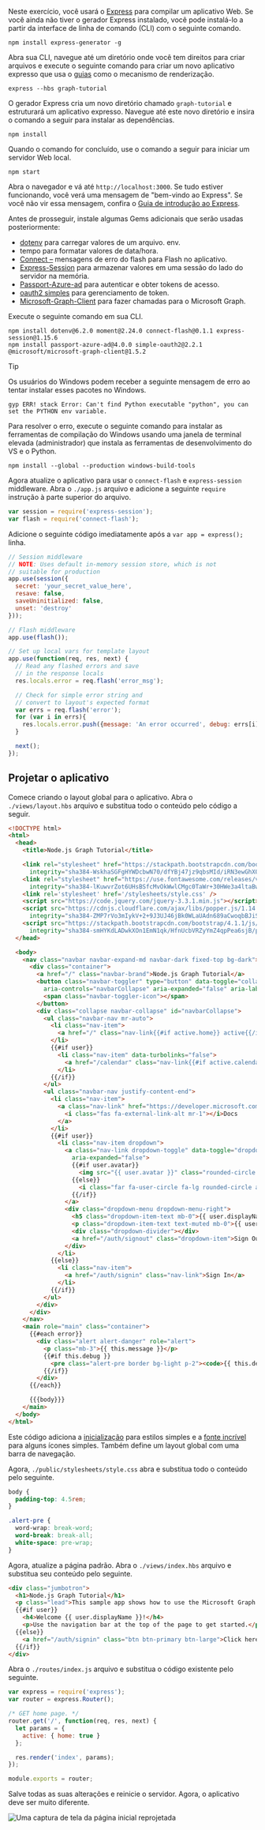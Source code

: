<!-- markdownlint-disable MD002 MD041 -->

Neste exercício, você usará o [Express](http://expressjs.com/) para compilar um aplicativo Web. Se você ainda não tiver o gerador Express instalado, você pode instalá-lo a partir da interface de linha de comando (CLI) com o seguinte comando.

```Shell
npm install express-generator -g
```

Abra sua CLI, navegue até um diretório onde você tem direitos para criar arquivos e execute o seguinte comando para criar um novo aplicativo expresso que usa o [guias](http://handlebarsjs.com/) como o mecanismo de renderização.

```Shell
express --hbs graph-tutorial
```

O gerador Express cria um novo diretório chamado `graph-tutorial` e estruturará um aplicativo expresso. Navegue até este novo diretório e insira o comando a seguir para instalar as dependências.

```Shell
npm install
```

Quando o comando for concluído, use o comando a seguir para iniciar um servidor Web local.

```Shell
npm start
```

Abra o navegador e vá até `http://localhost:3000`. Se tudo estiver funcionando, você verá uma mensagem de "bem-vindo ao Express". Se você não vir essa mensagem, confira o [Guia de introdução ao Express](http://expressjs.com/starter/generator.html).

Antes de prosseguir, instale algumas Gems adicionais que serão usadas posteriormente:

- [dotenv](https://github.com/motdotla/dotenv) para carregar valores de um arquivo. env.
- [](https://github.com/moment/moment/) tempo para formatar valores de data/hora.
- [Connect –](https://github.com/jaredhanson/connect-flash) mensagens de erro do flash para Flash no aplicativo.
- [Express-Session](https://github.com/expressjs/session) para armazenar valores em uma sessão do lado do servidor na memória.
- [Passport-Azure-ad](https://github.com/AzureAD/passport-azure-ad) para autenticar e obter tokens de acesso.
- [oauth2 simples](https://github.com/lelylan/simple-oauth2) para gerenciamento de token.
- [Microsoft-Graph-Client](https://github.com/microsoftgraph/msgraph-sdk-javascript) para fazer chamadas para o Microsoft Graph.

Execute o seguinte comando em sua CLI.

```Shell
npm install dotenv@6.2.0 moment@2.24.0 connect-flash@0.1.1 express-session@1.15.6
npm install passport-azure-ad@4.0.0 simple-oauth2@2.2.1 @microsoft/microsoft-graph-client@1.5.2
```

> [!TIP]
> Os usuários do Windows podem receber a seguinte mensagem de erro ao tentar instalar esses pacotes no Windows.
>
> ```Shell
> gyp ERR! stack Error: Can't find Python executable "python", you can set the PYTHON env variable.
> ```
>
> Para resolver o erro, execute o seguinte comando para instalar as ferramentas de compilação do Windows usando uma janela de terminal elevada (administrador) que instala as ferramentas de desenvolvimento do VS e o Python.
>
> ```Shell
> npm install --global --production windows-build-tools
> ```

Agora atualize o aplicativo para usar o `connect-flash` e `express-session` middleware. Abra o `./app.js` arquivo e adicione a seguinte `require` instrução à parte superior do arquivo.

```js
var session = require('express-session');
var flash = require('connect-flash');
```

Adicione o seguinte código imediatamente após a `var app = express();` linha.

```js
// Session middleware
// NOTE: Uses default in-memory session store, which is not
// suitable for production
app.use(session({
  secret: 'your_secret_value_here',
  resave: false,
  saveUninitialized: false,
  unset: 'destroy'
}));

// Flash middleware
app.use(flash());

// Set up local vars for template layout
app.use(function(req, res, next) {
  // Read any flashed errors and save
  // in the response locals
  res.locals.error = req.flash('error_msg');

  // Check for simple error string and
  // convert to layout's expected format
  var errs = req.flash('error');
  for (var i in errs){
    res.locals.error.push({message: 'An error occurred', debug: errs[i]});
  }

  next();
});
```

## <a name="design-the-app"></a>Projetar o aplicativo

Comece criando o layout global para o aplicativo. Abra o `./views/layout.hbs` arquivo e substitua todo o conteúdo pelo código a seguir.

```html
<!DOCTYPE html>
<html>
  <head>
    <title>Node.js Graph Tutorial</title>

    <link rel="stylesheet" href="https://stackpath.bootstrapcdn.com/bootstrap/4.1.1/css/bootstrap.min.css"
      integrity="sha384-WskhaSGFgHYWDcbwN70/dfYBj47jz9qbsMId/iRN3ewGhXQFZCSftd1LZCfmhktB" crossorigin="anonymous">
    <link rel="stylesheet" href="https://use.fontawesome.com/releases/v5.1.0/css/all.css"
      integrity="sha384-lKuwvrZot6UHsBSfcMvOkWwlCMgc0TaWr+30HWe3a4ltaBwTZhyTEggF5tJv8tbt" crossorigin="anonymous">
    <link rel='stylesheet' href='/stylesheets/style.css' />
    <script src="https://code.jquery.com/jquery-3.3.1.min.js"></script>
    <script src="https://cdnjs.cloudflare.com/ajax/libs/popper.js/1.14.3/umd/popper.min.js"
      integrity="sha384-ZMP7rVo3mIykV+2+9J3UJ46jBk0WLaUAdn689aCwoqbBJiSnjAK/l8WvCWPIPm49" crossorigin="anonymous"></script>
    <script src="https://stackpath.bootstrapcdn.com/bootstrap/4.1.1/js/bootstrap.min.js"
      integrity="sha384-smHYKdLADwkXOn1EmN1qk/HfnUcbVRZyYmZ4qpPea6sjB/pTJ0euyQp0Mk8ck+5T" crossorigin="anonymous"></script>
  </head>

  <body>
    <nav class="navbar navbar-expand-md navbar-dark fixed-top bg-dark">
      <div class="container">
        <a href="/" class="navbar-brand">Node.js Graph Tutorial</a>
        <button class="navbar-toggler" type="button" data-toggle="collapse" data-target="#navbarCollapse"
          aria-controls="navbarCollapse" aria-expanded="false" aria-label="Toggle navigation">
          <span class="navbar-toggler-icon"></span>
        </button>
        <div class="collapse navbar-collapse" id="navbarCollapse">
          <ul class="navbar-nav mr-auto">
            <li class="nav-item">
              <a href="/" class="nav-link{{#if active.home}} active{{/if}}">Home</a>
            </li>
            {{#if user}}
              <li class="nav-item" data-turbolinks="false">
                <a href="/calendar" class="nav-link{{#if active.calendar}} active{{/if}}">Calendar</a>
              </li>
            {{/if}}
          </ul>
          <ul class="navbar-nav justify-content-end">
            <li class="nav-item">
              <a class="nav-link" href="https://developer.microsoft.com/graph/docs/concepts/overview" target="_blank">
                <i class="fas fa-external-link-alt mr-1"></i>Docs
              </a>
            </li>
            {{#if user}}
              <li class="nav-item dropdown">
                <a class="nav-link dropdown-toggle" data-toggle="dropdown" href="#" role="button" aria-haspopup="true"
                  aria-expanded="false">
                  {{#if user.avatar}}
                    <img src="{{ user.avatar }}" class="rounded-circle align-self-center mr-2" style="width: 32px;">
                  {{else}}
                    <i class="far fa-user-circle fa-lg rounded-circle align-self-center mr-2" style="width: 32px;"></i>
                  {{/if}}
                </a>
                <div class="dropdown-menu dropdown-menu-right">
                  <h5 class="dropdown-item-text mb-0">{{ user.displayName }}</h5>
                  <p class="dropdown-item-text text-muted mb-0">{{ user.email }}</p>
                  <div class="dropdown-divider"></div>
                  <a href="/auth/signout" class="dropdown-item">Sign Out</a>
                </div>
              </li>
            {{else}}
              <li class="nav-item">
                <a href="/auth/signin" class="nav-link">Sign In</a>
              </li>
            {{/if}}
          </ul>
        </div>
      </div>
    </nav>
    <main role="main" class="container">
      {{#each error}}
        <div class="alert alert-danger" role="alert">
          <p class="mb-3">{{ this.message }}</p>
          {{#if this.debug }}
            <pre class="alert-pre border bg-light p-2"><code>{{ this.debug }}</code></pre>
          {{/if}}
        </div>
      {{/each}}

      {{{body}}}
    </main>
  </body>
</html>
```

Este código adiciona a [inicialização](http://getbootstrap.com/) para estilos simples e a [fonte incrível](https://fontawesome.com/) para alguns ícones simples. Também define um layout global com uma barra de navegação.

Agora, `./public/stylesheets/style.css` abra e substitua todo o conteúdo pelo seguinte.

```css
body {
  padding-top: 4.5rem;
}

.alert-pre {
  word-wrap: break-word;
  word-break: break-all;
  white-space: pre-wrap;
}
```

Agora, atualize a página padrão. Abra o `./views/index.hbs` arquivo e substitua seu conteúdo pelo seguinte.

```html
<div class="jumbotron">
  <h1>Node.js Graph Tutorial</h1>
  <p class="lead">This sample app shows how to use the Microsoft Graph API to access Outlook and OneDrive data from Node.js</p>
  {{#if user}}
    <h4>Welcome {{ user.displayName }}!</h4>
    <p>Use the navigation bar at the top of the page to get started.</p>
  {{else}}
    <a href="/auth/signin" class="btn btn-primary btn-large">Click here to sign in</a>
  {{/if}}
</div>
```

Abra o `./routes/index.js` arquivo e substitua o código existente pelo seguinte.

```js
var express = require('express');
var router = express.Router();

/* GET home page. */
router.get('/', function(req, res, next) {
  let params = {
    active: { home: true }
  };

  res.render('index', params);
});

module.exports = router;
```

Salve todas as suas alterações e reinicie o servidor. Agora, o aplicativo deve ser muito diferente.

![Uma captura de tela da página inicial reprojetada](./images/create-app-01.png)